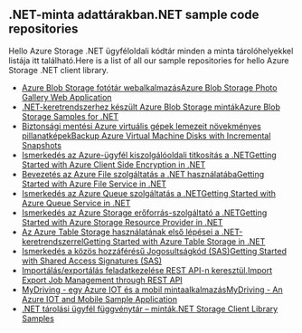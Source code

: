 ## <a name="net-sample-code-repositories"></a><span data-ttu-id="9430d-101">.NET-minta adattárakban</span><span class="sxs-lookup"><span data-stu-id="9430d-101">.NET sample code repositories</span></span>

<span data-ttu-id="9430d-102">Hello Azure Storage .NET ügyféloldali kódtár minden a minta tárolóhelyekkel listája itt található.</span><span class="sxs-lookup"><span data-stu-id="9430d-102">Here is a list of all our sample repositories for hello Azure Storage .NET client library.</span></span>

* [<span data-ttu-id="9430d-103">Azure Blob Storage fotótár webalkalmazás</span><span class="sxs-lookup"><span data-stu-id="9430d-103">Azure Blob Storage Photo Gallery Web Application</span></span>](https://azure.microsoft.com/resources/samples/storage-blobs-dotnet-webapp/)
* [<span data-ttu-id="9430d-104">.NET-keretrendszerhez készült Azure Blob Storage minták</span><span class="sxs-lookup"><span data-stu-id="9430d-104">Azure Blob Storage Samples for .NET</span></span>](https://azure.microsoft.com/resources/samples/storage-blob-dotnet-getting-started/)
* [<span data-ttu-id="9430d-105">Biztonsági mentési Azure virtuális gépek lemezeit növekményes pillanatképek</span><span class="sxs-lookup"><span data-stu-id="9430d-105">Backup Azure Virtual Machine Disks with Incremental Snapshots</span></span>](https://azure.microsoft.com/resources/samples/storage-blob-dotnet-back-up-with-incremental-snapshots/)
* [<span data-ttu-id="9430d-106">Ismerkedés az Azure-ügyfél kiszolgálóoldali titkosítás a .NET</span><span class="sxs-lookup"><span data-stu-id="9430d-106">Getting Started with Azure Client Side Encryption in .NET</span></span>](https://azure.microsoft.com/resources/samples/storage-dotnet-client-side-encryption/)
* [<span data-ttu-id="9430d-107">Bevezetés az Azure File szolgáltatás a .NET használatába</span><span class="sxs-lookup"><span data-stu-id="9430d-107">Getting Started with Azure File Service in .NET</span></span>](https://azure.microsoft.com/resources/samples/storage-file-dotnet-getting-started/)
* [<span data-ttu-id="9430d-108">Ismerkedés az Azure Queue szolgáltatás a .NET</span><span class="sxs-lookup"><span data-stu-id="9430d-108">Getting Started with Azure Queue Service in .NET</span></span>](https://azure.microsoft.com/resources/samples/storage-queue-dotnet-getting-started/)
* [<span data-ttu-id="9430d-109">Ismerkedés az Azure Storage erőforrás-szolgáltató a .NET</span><span class="sxs-lookup"><span data-stu-id="9430d-109">Getting Started with Azure Storage Resource Provider in .NET</span></span>](https://azure.microsoft.com/resources/samples/storage-dotnet-resource-provider-getting-started/)
* [<span data-ttu-id="9430d-110">Az Azure Table Storage használatának első lépései a .NET-keretrendszerrel</span><span class="sxs-lookup"><span data-stu-id="9430d-110">Getting Started with Azure Table Storage in .NET</span></span>](https://azure.microsoft.com/resources/samples/storage-table-dotnet-getting-started/)
* [<span data-ttu-id="9430d-111">Ismerkedés a közös hozzáférésű Jogosultságkód (SAS)</span><span class="sxs-lookup"><span data-stu-id="9430d-111">Getting Started with Shared Access Signatures (SAS)</span></span>](https://azure.microsoft.com/resources/samples/storage-dotnet-sas-getting-started/)
* [<span data-ttu-id="9430d-112">Importálás/exportálás feladatkezelése REST API-n keresztül.</span><span class="sxs-lookup"><span data-stu-id="9430d-112">Import Export Job Management through REST API</span></span>](https://azure.microsoft.com/resources/samples/storage-dotnet-import-export-job-management/)
* [<span data-ttu-id="9430d-113">MyDriving - egy Azure IOT és a mobil mintaalkalmazás</span><span class="sxs-lookup"><span data-stu-id="9430d-113">MyDriving - An Azure IOT and Mobile Sample Application</span></span>](https://azure.microsoft.com/resources/samples/mydriving/)
* [<span data-ttu-id="9430d-114">.NET tárolási ügyfél függvénytár – minták</span><span class="sxs-lookup"><span data-stu-id="9430d-114">.NET Storage Client Library Samples</span></span>](https://github.com/Azure/azure-storage-net/tree/master/Samples/GettingStarted)